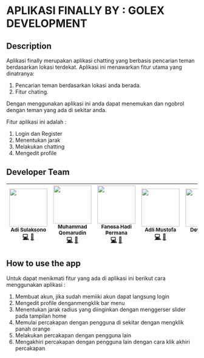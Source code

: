 
# APLIKASI FINALLY BY : GOLEX DEVELOPMENT

## Description 
Aplikasi finally merupakan aplikasi chatting yang berbasis pencarian teman berdasarkan lokasi terdekat. Aplikasi ini menawarkan fitur utama yang dinatranya:
1. Pencarian teman berdasarkan lokasi anda berada.
2. Fitur chating.

Dengan menggunakan aplikasi ini anda dapat menemukan dan ngobrol dengan teman yang ada di sekitar anda.

Fitur aplikasi ini adalah :
1. Login dan Register
2. Menentukan jarak  
3. Melakukan chatting
4. Mengedit profile

## Developer Team
|  [<img src="https://avatars.githubusercontent.com/u/98870264?s=64&v=4" width="100px;"/><br /><sub><b>Adi Sulaksono</b></sub>](https://github.com/adislksn)<br />[💻](https://github.com/adislksn/FE-PPLK-2022/commits?author=adislksn "Code") [🔧](https://github.com/adislksn/adislksn-theme) | [<img src="https://avatars.githubusercontent.com/u/74146018?s=64&v=4" width="100px;"/><br /><sub><b>Muhammad Qomarudin</b></sub>](https://github.com/masQ-21dev)<br />[💻](https://github.com/adislksn/FE-PPLK-2022/commits?author=masQ-21dev "Code") [🔧](https://github.com/adislksn/FE-PPLK-2022/masQ-21dev-theme) |  [<img src="https://avatars.githubusercontent.com/u/63780649?v=4" width="100px;"/><br /><sub><b>Fanesa Hadi Permana</b></sub>](https://github.com/neszha)<br />[💻](https://github.com/adislksn/FE-PPLK-2022/commits?author=neszha "Code") [🔧](https://github.com/adislksn/FE-PPLK-2022/neszha-theme) | [<img src="https://avatars.githubusercontent.com/u/103428648?s=400&u=951975b16b746a8db5975b3f54a15b28ef8cd467&v=4" width="100px;"/><br /><sub><b>Adli Mustofa</b></sub>](https://github.com/AdliMustofa120140022)<br />[💻](https://github.com/adislksn/FE-PPLK-2022/commits?author=AdliMustofa120140022 "Code") [🔧](https://github.com/adislksn/FE-PPLK-2022/AdliMustofa120140022-theme) | [<img src="https://avatars.githubusercontent.com/u/104608536?v=4" width="100px;"/><br /><sub><b>Devi Kurnia</b></sub>](https://github.com/devikrn)<br />[💻](https://github.com/adislksn/FE-PPLK-2022/commits?author=devikrn "Code") [🔧](https://github.com/adislksn/FE-PPLK-2022/devikrn-theme) |
|--|--|--|--|--|

## How to use the app
Untuk dapat menikmati fitur yang ada di aplikasi ini berikut cara menggunakan aplikasi :

1. Membuat akun, jika sudah memiiki akun dapat langsung login
2. Mengedit profile denganmengklik bar menu
3. Menentukan jarak radius yang diinginkan dengan menggerser slider pada tampilan home
4. Memulai percakapan dengan pengguna di sekitar dengan mengklik panah orange
5. Melakukan percakapan dengan pengguna lain
6. Mengakhiri percakapan dengan pengguna lain dengan cara klik akhiri percakapan

